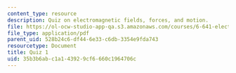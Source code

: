```yaml
---
content_type: resource
description: Quiz on electromagnetic fields, forces, and motion.
file: https://ol-ocw-studio-app-qa.s3.amazonaws.com/courses/6-641-electromagnetic-fields-forces-and-motion-spring-2009/35b3b6abc1a143929cf6660c1964706c_MIT6_641s09_quiz2006_1.pdf
file_type: application/pdf
parent_uid: 528b24c6-df44-6e33-c6db-3354e9fda743
resourcetype: Document
title: Quiz 1
uid: 35b3b6ab-c1a1-4392-9cf6-660c1964706c
---
```

